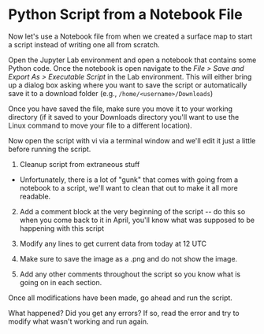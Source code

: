 # Python Script from a Notebook File

Now let's use a Notebook file from when we created a surface map to
start a script instead of writing one all from scratch.

Open the Jupyter Lab environment and open a notebook that contains some
Python code. Once the notebook is open navigate to the *File \> Save and Export As \>
Executable Script* in the Lab environment. This will either bring up a
dialog box asking where you want to save the script or automatically
save it to a download folder (e.g., `/home/<username>/Downloads`)

Once you have saved the file, make sure you move it to your working
directory (if it saved to your Downloads directory you'll want to use
the Linux command to move your file to a different location).

Now open the script with vi via a terminal window and we'll edit it just
a little before running the script.

1.  Cleanup script from extraneous stuff

   -   Unfortunately, there is a lot of "gunk" that comes with going from a
       notebook to a script, we'll want to clean that out to make it all
       more readable.

2.  Add a comment block at the very beginning of the script -- do this
    so when you come back to it in April, you'll know what was supposed
    to be happening with this script

3.  Modify any lines to get current data from today at 12 UTC

4.  Make sure to save the image as a .png and do not show the image.

5.  Add any other comments throughout the script so you know what is
    going on in each section.

Once all modifications have been made, go ahead and run the script.

What happened? Did you get any errors? If so, read the error and try to
modify what wasn't working and run again.

